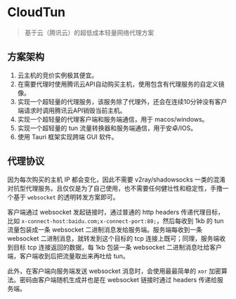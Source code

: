 # CloudTun

> 基于云（腾讯云）的超低成本轻量网络代理方案

## 方案架构

1. 云主机的竞价实例极其便宜。
2. 在需要代理时使用腾讯云API自动购买主机，使用包含有代理服务的自定义镜像。
3. 实现一个超轻量的代理服务，该服务除了代理外，还会在连续10分钟没有客户端请求时调用腾讯云API销毁当前主机。
4. 实现一个超轻量的代理客户端和服务端通信，用于 macos/windows。
5. 实现一个超轻量的 tun 流量转换器和服务端通信，用于安卓/IOS。
6. 使用 Tauri 框架实现跨端 GUI 软件。

## 代理协议

因为每次购买的主机 IP 都会变化，因此不需要 v2ray/shadowsocks 一类的混淆对抗型代理服务。且仅仅是为了自己使用，也不需要任何健壮性和稳定性，手撸一个基于 `websocket` 的透明转发方案即可。

客户端通过 websocket 发起链接时，通过普通的 http headers 传递代理目标，比如 `x-connect-host:baidu.com;x-connect-port:80;`，然后每收到 1kb 的 tun 流量包装成一条 websocket 二进制消息发给服务端。服务端每收到一条 websocket 二进制消息，就转发到这个目标的 tcp 连接上既可；同理，服务端收到目标 tcp 连接返回的数据，每 1kb 包装一条 websocket 二进制消息吐给客户端，客户端收到后把流量取出来再吐给 tun。

此外，在客户端向服务端发送 websocket 消息时，会使用最最简单的 `xor` 加密算法。密码由客户端随机生成并也是在 websocket 链接时通过 headers 传递给服务端。